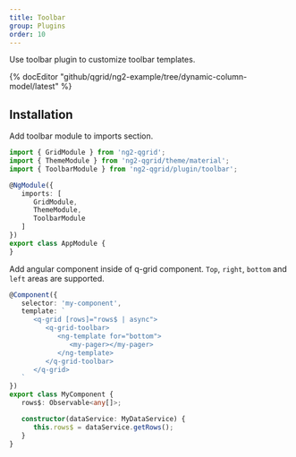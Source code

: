 ```yaml
---
title: Toolbar
group: Plugins
order: 10
---
```


Use toolbar plugin to customize toolbar templates.

{% docEditor "github/qgrid/ng2-example/tree/dynamic-column-model/latest" %}

## Installation

Add toolbar module to imports section.

```typescript
import { GridModule } from 'ng2-qgrid';
import { ThemeModule } from 'ng2-qgrid/theme/material';
import { ToolbarModule } from 'ng2-qgrid/plugin/toolbar';

@NgModule({
   imports: [
      GridModule,
      ThemeModule,
      ToolbarModule
   ]
})
export class AppModule {
}
```

Add angular component inside of q-grid component. `Top`, `right`, `bottom` and `left`  areas are supported.

```typescript
@Component({
   selector: 'my-component',
   template: `
      <q-grid [rows]="rows$ | async">
         <q-grid-toolbar>
            <ng-template for="bottom">
               <my-pager></my-pager>
            </ng-template>
         </q-grid-toolbar>
      </q-grid>
   `
})
export class MyComponent {
   rows$: Observable<any[]>;

   constructor(dataService: MyDataService) {
      this.rows$ = dataService.getRows();
   }
}
```
